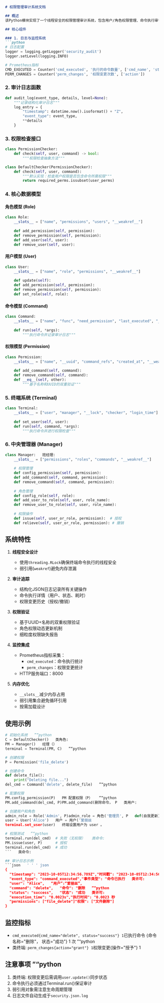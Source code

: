 ```markdown
# 权限管理审计系统文档

## 概述
该Python模块实现了一个线程安全的权限管理审计系统，包含用户/角色权限管理、命令执行审计、日志记录和Prometheus监控功能。

## 核心组件

### 1. 日志与监控系统
```python
# 日志配置
logger = logging.getLogger('security_audit')
logger.setLevel(logging.INFO)

# Prometheus指标
CMD_EXECUTED = Counter('cmd_executed', '执行的命令数量', ['cmd_name', 'status'])
PERM_CHANGES = Counter('perm_changes', '权限变更次数', ['action'])
```

### 2. 审计日志函数
```python
def audit_log(event_type, details, level=None):
    """记录结构化审计日志"""
    log_entry = {
        "timestamp": datetime.now().isoformat() + "Z",
        "event_type": event_type,
        **details
    }
```

### 3. 权限检查接口
```python
class PermissionChecker:
    def check(self, user, command) -> bool:
        """权限检查抽象方法"""

class DefaultChecker(PermissionChecker):
    def check(self, user, command):
        """默认实现：检查用户权限是否包含命令所需权限"""
        return required_perms.issubset(user_perms)
```

### 4. 核心数据模型
#### 角色模型 (Role)
```python
class Role:
    __slots__ = ["name", "permissions", "users", "__weakref__"]
    
    def add_permission(self, permission):
    def remove_permission(self, permission):
    def add_user(self, user):
    def remove_user(self, user):
```

#### 用户模型 (User)
```python
class User:
    __slots__ = ["name", "role", "permissions", "__weakref__"]
    
    def update(self):
    def add_permission(self, permission):
    def remove_permission(self, permission):
    def set_role(self, role):
```

#### 命令模型 (Command)
```python   ”“python
class Command:
    __slots__ = ["name", "func", "need_permission", "last_executed", "_last_user", "__weakref__"]
    
    def run(self, *args):
        """执行命令并记录审计日志"""
```

#### 权限模型 (Permission)
```python
class Permission:
    __slots__ = ["name", "__uuid", "command_refs", "created_at", "__weakref__"]
    
    def add_command(self, command):
    def remove_command(self, command):
    def __eq__(self, other):
        """基于名称和UUID的双重验证"""
```

### 5. 终端系统 (Terminal)
```python
class Terminal:
    __slots__ = ["user", "manager", "__lock", "checker", "login_time"]
    
    def set_user(self, user):
    def run(self, command, *args):
        """执行命令并进行权限检查"""
```

### 6. 中央管理器 (Manager)
```python   ”“python
class Manager:   班经理:
    __slots__ = ["permissions", "roles", "commands", "__weakref__"]
    
    # 权限管理
    def config_permission(self, permission):
    def add_command(self, command, permission):
    def remove_command(self, command, permission):
    
    # 角色管理
    def config_role(self, role):
    def add_user_to_role(self, user, role_name):
    def remove_user_to_role(self, user, role_name):
    
    # 权限操作
    def issue(self, user_or_role, permission):  # 授权
    def relieve(self, user_or_role, permission): # 撤销
```

## 系统特性

1. **线程安全设计**
   - 使用`threading.RLock`确保终端命令执行的线程安全
   - 弱引用(`weakref`)避免内存泄漏

2. **审计追踪**
   - 结构化JSON日志记录所有关键操作
   - 命令执行详情（用户、状态、耗时）
   - 权限变更历史（授权/撤销）

3. **权限验证**
   - 基于UUID+名称的双重权限验证
   - 角色权限动态更新机制
   - 细粒度权限缺失报告

4. **监控集成**
   - Prometheus指标采集：
     - `cmd_executed`：命令执行统计
     - `perm_changes`：权限变更统计
   - HTTP服务端口：8000

5. **内存优化**
   - `__slots__`减少内存占用
   - 弱引用集合避免循环引用
   - 按需加载设计

## 使用示例

```python
# 初始化系统   ”“python
C = DefaultChecker()   类角色:
PM = Manager()   经理（）
terminal = Terminal(PM, C)   ”“python

# 创建权限
P = Permission('file_delete')

# 创建命令
def delete_file():
    print("Deleting file...")
del_cmd = Command('delete', delete_file)   ”“python

# 配置权限
PM.config_permission(P)   PM 配置权限（P）   ”“python
PM.add_command(del_cmd, P)PM.add_command(删除命令， P   类用户:

# 创建用户和角色
admin_role = Role('Admin', P)admin_role = 角色('管理员', P   def(自我更新):
user = User('Alice')   用户 = 用户('爱丽丝
terminal.set_user(user)   终端设置用户为 user 。

# 权限测试   ”“python
terminal.run(del_cmd)  # 失败（无权限）   类命令:
PM.issue(user, P)      # 授权
terminal.run(del_cmd)  # 成功
```   类命令:

## 审计日志示例
```json   ' ' ' json
{
  "timestamp": "2023-10-05T12:34:56.789Z","时间戳": "2023-10-05T12:34:56.789Z   ”“python
  "event_type": "command_executed","事件类型": "命令已执行   类许可:
  "user": "Alice",   “用户”:“爱丽丝”,
  "command": "delete",   "命令": "删除   ”“python
  "status": "success",   "状态": "成功   类许可:
  "execution_time": "0.0023s","执行时间": "0.0023 秒
  "permissions": ["file_delete"]"权限": ["文件删除"]
}
```

## 监控指标
- `cmd_executed{cmd_name="delete", status="success"} 1`已执行命令 {命令名称="删除"， 状态="成功"} 1 次   ”“python
-   类终端: `perm_changes{action="grant"} 1`权限变更{操作="授予"} 1

## 注意事项   ”“python
1.   类终端: 权限变更后需调用`user.update()`同步状态
2. 命令执行必须通过Terminal.run()保证审计
3. 弱引用对象需注意生命周期管理
4. 日志文件自动生成于`security.json.log`
```
